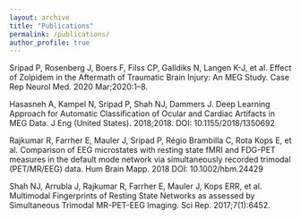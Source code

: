 ```yaml
---
layout: archive
title: "Publications"
permalink: /publications/
author_profile: true
---
```


Sripad P, Rosenberg J, Boers F, Filss CP, Galldiks N, Langen K-J, et al. Effect of Zolpidem in the Aftermath of Traumatic Brain Injury: An MEG Study. Case Rep Neurol Med. 2020 Mar;2020:1–8. 

Hasasneh A, Kampel N, Sripad P, Shah NJ, Dammers J. Deep Learning Approach for Automatic Classification of Ocular and Cardiac Artifacts in MEG Data. J Eng (United States). 2018;2018. DOI: 10.1155/2018/1350692

Rajkumar R, Farrher E, Mauler J, Sripad P, Régio Brambilla C, Rota Kops E, et al. Comparison of EEG microstates with resting state fMRI and FDG-PET measures in the default mode network via simultaneously recorded trimodal (PET/MR/EEG) data. Hum Brain Mapp. 2018 DOI: 10.1002/hbm.24429

Shah NJ, Arrubla J, Rajkumar R, Farrher E, Mauler J, Kops ERR, et al. Multimodal Fingerprints of Resting State Networks as assessed by Simultaneous Trimodal MR-PET-EEG Imaging. Sci Rep. 2017;7(1):6452. 
